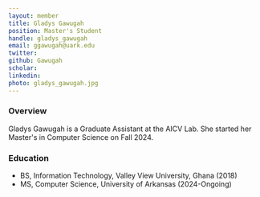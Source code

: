```yaml
---
layout: member
title: Gladys Gawugah
position: Master's Student
handle: gladys_gawugah
email: ggawugah@uark.edu
twitter:
github: Gawugah
scholar: 
linkedin: 
photo: gladys_gawugah.jpg
---
```


### Overview
Gladys Gawugah is a Graduate Assistant at the AICV Lab. She started her Master's in Computer Science on Fall 2024. 



### Education
- BS, Information Technology, Valley View University, Ghana (2018)
- MS, Computer Science, University of Arkansas (2024-Ongoing)
